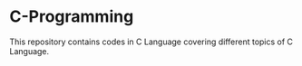 # C-Programming
This repository contains codes in C Language covering different topics of C Language.
